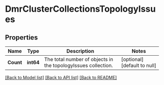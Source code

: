 # DmrClusterCollectionsTopologyIssues

## Properties
Name | Type | Description | Notes
------------ | ------------- | ------------- | -------------
**Count** | **int64** | The total number of objects in the topologyIssues collection. | [optional] [default to null]

[[Back to Model list]](../README.md#documentation-for-models) [[Back to API list]](../README.md#documentation-for-api-endpoints) [[Back to README]](../README.md)

